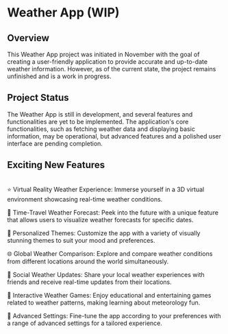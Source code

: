 # Weather App (WIP)
## Overview
This Weather App project was initiated in November with the goal of creating a user-friendly application to provide accurate and up-to-date weather information. However, as of the current state, the project remains unfinished and is a work in progress.

## Project Status
The Weather App is still in development, and several features and functionalities are yet to be implemented. The application's core functionalities, such as fetching weather data and displaying basic information, may be operational, but advanced features and a polished user interface are pending completion.

## Exciting New Features
<br>
⭐ Virtual Reality Weather Experience: Immerse yourself in a 3D virtual environment showcasing real-time weather conditions.
<br>

🚀 Time-Travel Weather Forecast: Peek into the future with a unique feature that allows users to visualize weather forecasts for specific dates.


🎨 Personalized Themes: Customize the app with a variety of visually stunning themes to suit your mood and preferences.


🌐 Global Weather Comparison: Explore and compare weather conditions from different locations around the world simultaneously.


📱 Social Weather Updates: Share your local weather experiences with friends and receive real-time updates from their locations.


🌟 Interactive Weather Games: Enjoy educational and entertaining games related to weather patterns, making learning about meteorology fun.

🔧 Advanced Settings: Fine-tune the app according to your preferences with a range of advanced settings for a tailored experience.
